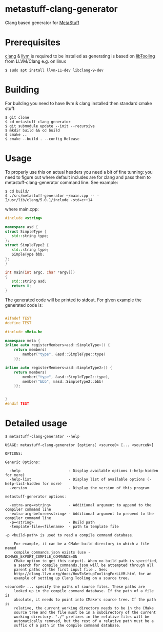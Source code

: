 # metastuff-clang-generator
Clang based generator for [MetaStuff](https://github.com/eliasdaler/MetaStuff)

# Prerequisites
[clang](https://clang.llvm.org/) & [llvm](https://llvm.org/) is required to be installed as generating is based on [libTooling](https://clang.llvm.org/docs/LibTooling.html) from LLVM/Clang
e.g. on linux
```
$ sudo apt install llvm-11-dev libclang-9-dev
```
# Building
For building you need to have llvm & clang installed then standard cmake stuff:
```
$ git clone
$ cd metastuff-clang-generator
$ git submodule update --init --recursive
$ mkdir build && cd build
$ cmake ..
$ cmake --build . --config Release
```

# Usage
To properly use this on actual headers you need a bit of fine tunning: you need to figure out where default includes are for clang and pass them to metastuff-clang-generator
 command line. See example:

 ```
 $ cd build/
 $ ./src/metastuff-generator ~/main.cpp -- -I/usr/lib/clang/5.0.1/include -std=c++14
 ```

 where main.cpp:
 ```cpp
 #include <string>

namespace asd {
struct SimpleType {
    std::string type;
};
struct SimpleType2 {
    std::string type;
    SimpleType bbb;
};
}

int main(int argc, char *argv[])
{
    std::string asd;
    return 0;
}
```

The generated code will be printed to stdout.
For given example the generated code is:
```cpp

#ifndef TEST
#define TEST

#include <Meta.h>

namespace meta {
inline auto registerMembers<asd::SimpleType>() {
    return members(
        member("type", &asd::SimpleType::type)
    )};

inline auto registerMembers<asd::SimpleType2>() {
    return members(
        member("type", &asd::SimpleType2::type),
        member("bbb", &asd::SimpleType2::bbb)
    )};


}
#endif TEST

```

# Detailed usage
```
$ metastuff-clang-generator --help

USAGE: metastuff-clang-generator [options] <source0> [... <sourceN>]

OPTIONS:

Generic Options:

  -help                      - Display available options (-help-hidden for more)
  -help-list                 - Display list of available options (-help-list-hidden for more)
  -version                   - Display the version of this program

metastuff-generator options:

  -extra-arg=<string>        - Additional argument to append to the compiler command line
  -extra-arg-before=<string> - Additional argument to prepend to the compiler command line
  -p=<string>                - Build path
  -template-file=<filename>  - path to template file

-p <build-path> is used to read a compile command database.

	For example, it can be a CMake build directory in which a file named
	compile_commands.json exists (use -DCMAKE_EXPORT_COMPILE_COMMANDS=ON
	CMake option to get this output). When no build path is specified,
	a search for compile_commands.json will be attempted through all
	parent paths of the first input file . See:
	http://clang.llvm.org/docs/HowToSetupToolingForLLVM.html for an
	example of setting up Clang Tooling on a source tree.

<source0> ... specify the paths of source files. These paths are
	looked up in the compile command database. If the path of a file is
	absolute, it needs to point into CMake's source tree. If the path is
	relative, the current working directory needs to be in the CMake
	source tree and the file must be in a subdirectory of the current
	working directory. "./" prefixes in the relative files will be
	automatically removed, but the rest of a relative path must be a
	suffix of a path in the compile command database.
```
